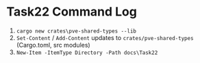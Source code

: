# Task22 Command Log

1. `cargo new crates\pve-shared-types --lib`
2. `Set-Content` / `Add-Content` updates to `crates/pve-shared-types` (Cargo.toml, src modules)
3. `New-Item -ItemType Directory -Path docs\Task22`

